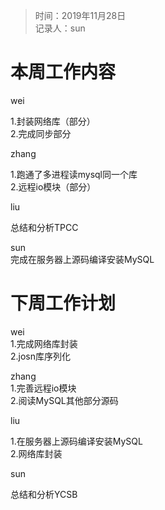 >时间：2019年11月28日  
记录人：sun
# 本周工作内容
wei 
  
1.封装网络库（部分）  
2.完成同步部分

zhang  
  
1.跑通了多进程读mysql同一个库  
2.远程io模块（部分）

liu  
  
总结和分析TPCC  

sun  
完成在服务器上源码编译安装MySQL



# 下周工作计划
wei  
1.完成网络库封装  
2.josn库序列化  

zhang  
1.完善远程io模块  
2.阅读MySQL其他部分源码  

liu  

1.在服务器上源码编译安装MySQL  
2.网络库封装  

sun  

总结和分析YCSB